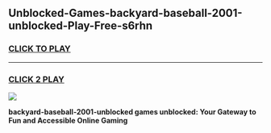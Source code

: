 
## Unblocked-Games-backyard-baseball-2001-unblocked-Play-Free-s6rhn
<h3>
<a href="https://premium76.site?title=backyard-baseball-2001-unblocked&ref=21A">CLICK TO PLAY</a></h3>
<hr>

<h3>
<a href="https://premium76.site?title=backyard-baseball-2001-unblocked&ref=21A">CLICK 2 PLAY</a>
  
</h3>

<a href="https://premium76.site?title=backyard-baseball-2001-unblocked&ref=21A"><img src="https://clearcache.store/games.png"></a>


**backyard-baseball-2001-unblocked games unblocked: Your Gateway to Fun and Accessible Online Gaming**
